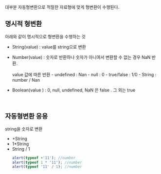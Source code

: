 대부분 자동형변환으로 적절한 자료형에 맞게 형변환이 수행된다.

## 명시적 형변환

아래와 같이 명시적으로 형변환을 수행하는 것

- String(value) : value를 string으로 변환

- Number(value) : 숫자로 반환하나 숫자가 아니여서 변환할 수 없는 경우 NaN 반환.
  <br><br>value 값에 따른 반환 - undefined : Nan - null : 0 - true/false : 1/0 - String : number / Nan

- Boolean(value ) : 0, null, undefined, NaN 은 false . 그 외는 true

<br>

## 자동형변환 응용

string을 숫자로 변환

- +String
- 1\*String
- String / 1
  ```js
  alert(typeof +'11'); //number
  alert(typeof 1 * '11'); //number
  alert(typeof '11' / 1); //number
  ```
